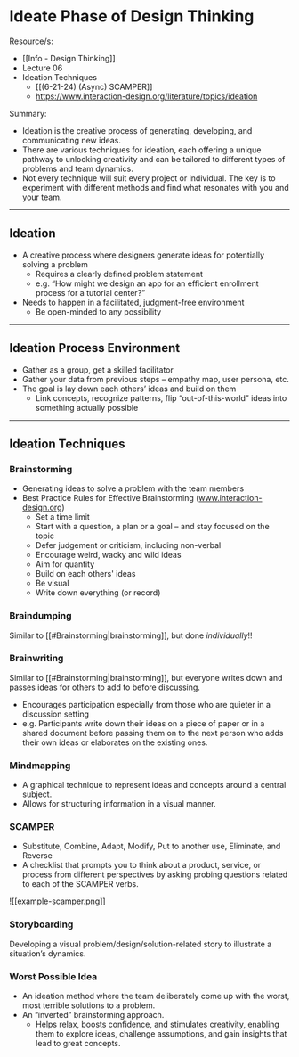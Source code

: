 # Ideate Phase of Design Thinking 

Resource/s:

- [[Info - Design Thinking]]
- Lecture 06
- Ideation Techniques
    - [[(6-21-24) (Async) SCAMPER]]
    - https://www.interaction-design.org/literature/topics/ideation

Summary:


- Ideation is the creative process of generating, developing, and communicating new ideas.
- There are various techniques for ideation, each offering a unique pathway to unlocking creativity and can be tailored to different types of problems and team dynamics.
- Not every technique will suit every project or individual. The key is to experiment with different methods and find what resonates with you and your team.

---

## Ideation

- A creative process where designers generate ideas for potentially solving a problem
    - Requires a clearly defined problem statement
    - e.g. “How might we design an app for an efficient enrollment process for a tutorial center?”
- Needs to happen in a facilitated, judgment-free environment
    - Be open-minded to any possibility

---

## Ideation Process Environment

- Gather as a group, get a skilled facilitator
- Gather your data from previous steps – empathy map, user persona, etc.
- The goal is lay down each others’ ideas and build on them
    - Link concepts, recognize patterns, flip “out-of-this-world” ideas into something actually possible


---

## Ideation Techniques

### Brainstorming

- Generating ideas to solve a problem with the team members
- Best Practice Rules for Effective Brainstorming (www.interaction-design.org)
    - Set a time limit
    - Start with a question, a plan or a goal – and stay focused on the topic
    - Defer judgement or criticism, including non-verbal
    - Encourage weird, wacky and wild ideas
    - Aim for quantity
    - Build on each others' ideas
    - Be visual
    - Write down everything (or record)

### Braindumping

Similar to [[#Brainstorming|brainstorming]], but done *individually*!!

### Brainwriting

Similar to [[#Brainstorming|brainstorming]], but everyone writes down and passes ideas for others to add to before discussing.

- Encourages participation especially from those who are quieter in a discussion setting
- e.g. Participants write down their ideas on a piece of paper or in a shared document before passing them on to the next person who adds their own ideas or elaborates on the existing ones.

### Mindmapping

- A graphical technique to represent ideas and concepts around a central subject.
- Allows for structuring information in a visual manner.

### SCAMPER

- Substitute, Combine, Adapt, Modify, Put to another use, Eliminate, and Reverse
- A checklist that prompts you to think about a product, service, or process from different perspectives by asking probing questions related to each of the SCAMPER verbs.

![[example-scamper.png]]

### Storyboarding

Developing a visual problem/design/solution-related story to illustrate a situation’s dynamics.

### Worst Possible Idea

- An ideation method where the team deliberately come up with the worst, most terrible solutions to a problem.
- An “inverted” brainstorming approach.
    - Helps relax, boosts confidence, and stimulates creativity, enabling them to explore ideas, challenge assumptions, and gain insights that lead to great concepts.
